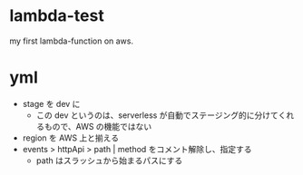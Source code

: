 # lambda-test

my first lambda-function on aws.

# yml

* stage を dev に
  - この dev というのは、serverless が自動でステージング的に分けてくれるもので、AWS の機能ではない
* region を AWS 上と揃える
* events > httpApi > path | method をコメント解除し、指定する
  - path はスラッシュから始まるパスにする
